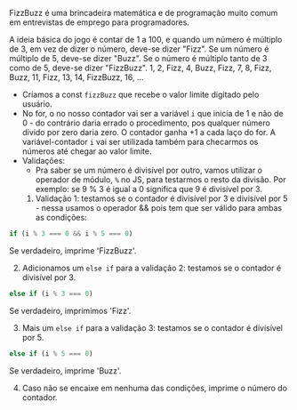 FizzBuzz é uma brincadeira matemática e de programação muito comum em entrevistas de emprego para programadores. 

A ideia básica do jogo é contar de 1 a 100, e quando um número é múltiplo de 3, em vez de dizer o número, deve-se dizer "Fizz". Se um número é múltiplo de 5, deve-se dizer "Buzz". Se o número é múltiplo tanto de 3 como de 5, deve-se dizer "FizzBuzz". 1, 2, Fizz, 4, Buzz, Fizz, 7, 8, Fizz, Buzz, 11, Fizz, 13, 14, FizzBuzz, 16, ...

* Criamos a const `fizzBuzz` que recebe o valor limite digitado pelo usuário.
* No for, o no nosso contador vai ser a variável `i` que inicia de 1 e não de 0 - do contrário daria errado o procedimento, pos qualquer número divido por zero daria zero. O contador ganha +1 a cada laço do for. A variável-contador `i` vai ser utilizada também para checarmos os números até chegar ao valor limite.
* Validações:
    * Pra saber se um número é divisível por outro, vamos utilizar o operador de módulo, `%` no JS, para testarmos o resto da divisão. Por exemplo: se 9 % 3 é igual a 0 significa que 9 é divisível por 3.
    1. Validação 1: testamos se o contador é divisível por 3 e divisível por 5 - nessa usamos o operador && pois tem que ser válido para ambas as condições:
```js
if (i % 3 === 0 && i % 5 === 0)     
```
Se verdadeiro, imprime 'FizzBuzz'.

2. Adicionamos um `else if` para a validação 2: testamos se o contador é divisível por 3.

```js
else if (i % 3 === 0) 
```
Se verdadeiro, imprimimos 'Fizz'.

   3. Mais um `else if` para a validação 3: testamos se o contador é divisível por 5.

```js
else if (i % 5 === 0)
```
Se verdadeiro, imprime 'Buzz'.

4. Caso não se encaixe em nenhuma das condições, imprime o número do contador.